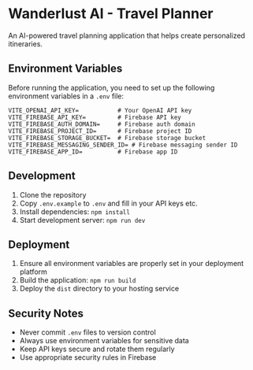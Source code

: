 # Wanderlust AI - Travel Planner

An AI-powered travel planning application that helps create personalized itineraries.

## Environment Variables

Before running the application, you need to set up the following environment variables in a `.env` file:

```env
VITE_OPENAI_API_KEY=           # Your OpenAI API key
VITE_FIREBASE_API_KEY=         # Firebase API key
VITE_FIREBASE_AUTH_DOMAIN=     # Firebase auth domain
VITE_FIREBASE_PROJECT_ID=      # Firebase project ID
VITE_FIREBASE_STORAGE_BUCKET=  # Firebase storage bucket
VITE_FIREBASE_MESSAGING_SENDER_ID= # Firebase messaging sender ID
VITE_FIREBASE_APP_ID=          # Firebase app ID
```

## Development

1. Clone the repository
2. Copy `.env.example` to `.env` and fill in your API keys etc.
3. Install dependencies: `npm install`
4. Start development server: `npm run dev`

## Deployment

1. Ensure all environment variables are properly set in your deployment platform
2. Build the application: `npm run build`
3. Deploy the `dist` directory to your hosting service

## Security Notes

- Never commit `.env` files to version control
- Always use environment variables for sensitive data
- Keep API keys secure and rotate them regularly
- Use appropriate security rules in Firebase